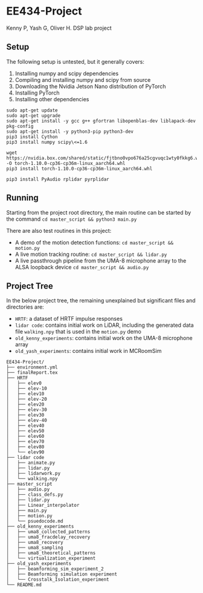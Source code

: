 # EE434-Project

Kenny P, Yash G, Oliver H. DSP lab project

## Setup

The following setup is untested, but it generally covers:

1. Installing numpy and scipy dependencies
2. Compiling and installing numpy and scipy from source
3. Downloading the Nvidia Jetson Nano distribution of PyTorch
4. Installing PyTorch
5. Installing other dependencies

```
sudo apt-get update
sudo apt-get upgrade
sudo apt-get install -y gcc g++ gfortran libopenblas-dev liblapack-dev pkg-config
sudo apt-get install -y python3-pip python3-dev
pip3 install Cython
pip3 install numpy scipy\<=1.6

wget https://nvidia.box.com/shared/static/fjtbno0vpo676a25cgvuqc1wty0fkkg6.whl -O torch-1.10.0-cp36-cp36m-linux_aarch64.whl
pip3 install torch-1.10.0-cp36-cp36m-linux_aarch64.whl

pip3 install PyAudio rplidar pyrplidar
```

## Running

Starting from the project root directory, the main routine can be started by the command `cd master_script && python3 main.py`

There are also test routines in this project:

* A demo of the motion detection functions: `cd master_script && motion.py`
* A live motion tracking routine: `cd master_script && lidar.py`
* A live passthrough pipeline from the UMA-8 microphone array to the ALSA loopback device `cd master_script && audio.py`

## Project Tree

In the below project tree, the remaining unexplained but significant files and directories are:

* `HRTF`: a dataset of HRTF impulse responses
* `lidar code`: contains initial work on LiDAR, including the generated data file `walking.npy` that is used in the `motion.py` demo
* `old_kenny_experiments`: contains initial work on the UMA-8 microphone array
* `old_yash_experiments`: contains initial work in MCRoomSim


```
EE434-Project/
├── environment.yml
├── finalReport.tex
├── HRTF
│   ├── elev0
│   ├── elev-10
│   ├── elev10
│   ├── elev-20
│   ├── elev20
│   ├── elev-30
│   ├── elev30
│   ├── elev-40
│   ├── elev40
│   ├── elev50
│   ├── elev60
│   ├── elev70
│   ├── elev80
│   └── elev90
├── lidar code
│   ├── animate.py
│   ├── lidar.py
│   ├── lidarwork.py
│   └── walking.npy
├── master_script
│   ├── audio.py
│   ├── class_defs.py
│   ├── lidar.py
│   ├── Linear_interpolator
│   ├── main.py
│   ├── motion.py
│   └── psuedocode.md
├── old_kenny_experiments
│   ├── uma8_collected_patterns
│   ├── uma8_fracdelay_recovery
│   ├── uma8_recovery
│   ├── uma8_sampling
│   ├── uma8_theoretical_patterns
│   └── virtualization_experiment
├── old_yash_experiments
│   ├── beamforming_sim_experiment_2
│   ├── Beamforming simulation experiment
│   └── Crosstalk_Isolation_experiment
└── README.md
```